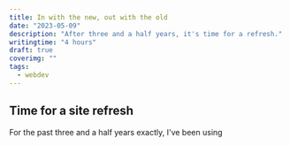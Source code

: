 ```yaml
---
title: In with the new, out with the old
date: "2023-05-09"
description: "After three and a half years, it's time for a refresh."
writingtime: "4 hours"
draft: true
coverimg: ""
tags:
  - webdev
---
```


## Time for a site refresh

For the past three and a half years exactly, I've been using 